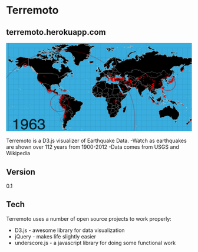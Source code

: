 Terremoto
=========
terremoto.herokuapp.com
------------------------
![Earthquakes](https://github.com/chadreed-intl/Disasters/blob/master/public/img/terremoto.jpg)

Terremoto is a D3.js visualizer of Earthquake Data.
-Watch as earthquakes are shown over 112 years from 1900-2012
-Data comes from USGS and Wikipedia

Version
-

0.1

Tech
-----------

Terremoto uses a number of open source projects to work properly:

* D3.js - awesome library for data visualization
* jQuery - makes life slightly easier
* underscore.js - a javascript library for doing some functional work

